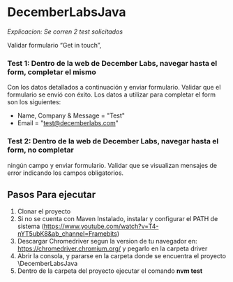 # DecemberLabsJava

_Explicacion: Se corren 2 test solicitados_

Validar formulario “Get in touch”,
### Test 1: Dentro de la web de December Labs, navegar hasta el form, completar el mismo
Con los datos detallados a continuación y enviar formulario. Validar que el
formulario se envió con éxito. Los datos a utilizar para completar el form son los
siguientes:
* Name, Company & Message = "Test"
* Email = "test@decemberlabs.com"

### Test 2: Dentro de la web de December Labs, navegar hasta el form, no completar
ningún campo y enviar formulario. Validar que se visualizan mensajes de error
indicando los campos obligatorios.


## Pasos Para ejecutar

1) Clonar el proyecto 
2) Si no se cuenta con Maven Instalado, instalar y configurar el PATH de sistema (https://www.youtube.com/watch?v=T4-nYT5ubK8&ab_channel=Framebits)
3) Descargar Chromedriver segun la version de tu navegador en: https://chromedriver.chromium.org/ y pegarlo en la carpeta driver
4) Abrir la consola, y pararse en la carpeta donde se encuentra el proyecto \DecemberLabsJava
5) Dentro de la carpeta del proyecto ejecutar el comando **nvm test**
 
